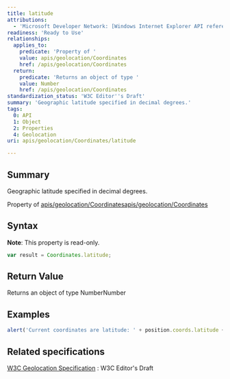 ```yaml
---
title: latitude
attributions:
  - 'Microsoft Developer Network: [Windows Internet Explorer API reference Article](http://msdn.microsoft.com/en-us/library/ie/hh828809%28v=vs.85%29.aspx)'
readiness: 'Ready to Use'
relationships:
  applies_to:
    predicate: 'Property of '
    value: apis/geolocation/Coordinates
    href: /apis/geolocation/Coordinates
  return:
    predicate: 'Returns an object of type '
    value: Number
    href: /apis/geolocation/Coordinates
standardization_status: 'W3C Editor''s Draft'
summary: 'Geographic latitude specified in decimal degrees.'
tags:
  0: API
  1: Object
  2: Properties
  4: Geolocation
uri: apis/geolocation/Coordinates/latitude

---
```

## Summary

Geographic latitude specified in decimal degrees.

Property of [apis/geolocation/Coordinates](/apis/geolocation/Coordinates)[apis/geolocation/Coordinates](/apis/geolocation/Coordinates)

## Syntax

**Note**: This property is read-only.

``` js
var result = Coordinates.latitude;
```

## Return Value

Returns an object of type NumberNumber

## Examples

``` js
alert('Current coordinates are latitude: ' + position.coords.latitude + ' and longitude: ' + position.coords.longitude);
```

## Related specifications

[W3C Geolocation Specification](http://dev.w3.org/geo/api/spec-source.html)
:   W3C Editor's Draft
